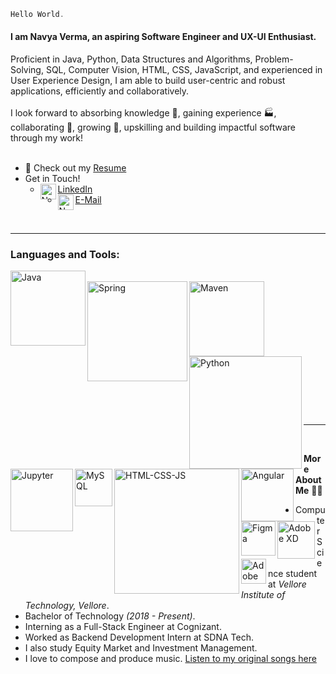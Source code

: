 
```javascript
Hello World.
``` 
<h4>I am Navya Verma, an aspiring Software Engineer and UX-UI Enthusiast.</h4>
Proficient in Java, Python, Data Structures and Algorithms, Problem-Solving, SQL, Computer Vision, HTML, CSS, JavaScript, and experienced in User Experience Design, I am able to build user-centric and robust applications, efficiently and collaboratively. <br><br>
I look forward to absorbing knowledge 🧠, gaining experience 🏭, collaborating 🤝, growing 🌱, upskilling and building impactful software through my work!
<br><br>

- :page_with_curl: Check out my [Resume](https://drive.google.com/file/d/1ZidM1aPp6rNAmPYbGoiNaRe0ripeY0pI/view?usp=sharing)
- Get in Touch! 
  - <a href="https://www.linkedin.com/in/navya-verma/"> LinkedIn
      <img align="left" alt="Navya's LinkdeIn" width="25px" src="https://img.icons8.com/ios-filled/50/000000/linkedin.png" /></a>
  - <a href="mailto:nverma10@outlook.com"> E-Mail
      <img align="left" alt="Navya's E-Mail ID" width="25px" src="https://img.icons8.com/ios-glyphs/30/000000/filled-message.png" /></a>
<br>
<hr>
<h3>Languages and Tools:</h3>
<p float="left">
  <img align="left" alt="Java" width="120px" src="https://1000logos.net/wp-content/uploads/2020/09/Java-Logo-640x400.png"><br>
  <img align="left" alt="Spring" width="160px" src="https://spring.io/images/spring-logo-9146a4d3298760c2e7e49595184e1975.svg">
  <img align="left" alt="Maven" width="120px" src="https://maven.apache.org/images/maven-logo-black-on-white.purevec.svg"><br><br><br>
  <br><img align="left" alt="Python" width="180px" src="https://upload.wikimedia.org/wikipedia/commons/f/f8/Python_logo_and_wordmark.svg">
  <img align="left" alt="Jupyter" width="100px" src="https://cdn.icon-icons.com/icons2/2699/PNG/512/jupyter_logo_icon_169453.png">
  <img align="left" alt="MySQL" width="60px" src="https://upload.wikimedia.org/wikipedia/en/d/dd/MySQL_logo.svg"><br><br><br><br>
  <img align="left" alt="HTML-CSS-JS" width="200px" src="https://www.freepnglogos.com/uploads/html5-logo-png/html5-logo-devextreme-multi-purpose-controls-html-javascript-3.png">
  <img align="left" alt="Angular" width="84px" src="https://upload.wikimedia.org/wikipedia/commons/c/cf/Angular_full_color_logo.svg"><br>
  <img align="left" alt="Figma" width="55px" src="https://cdn.sanity.io/images/599r6htc/localized/46a76c802176eb17b04e12108de7e7e0f3736dc6-1024x1024.png?w=670&q=75&fit=max&auto=format&dpr=2">
  <img align="left" alt="Adobe XD" width="60px" src="https://img.icons8.com/color/344/adobe-xd--v1.png">
  <img align="left" alt="Adobe Illsutrator" width="40px" src="https://upload.wikimedia.org/wikipedia/commons/thumb/f/fb/Adobe_Illustrator_CC_icon.svg/99px-Adobe_Illustrator_CC_icon.svg.png">
</p><br>

<br><hr>
<br>

**More About Me** 👨‍💻
- Computer Science student at _Vellore Institute of Technology, Vellore_.
- Bachelor of Technology _(2018 - Present)_.
- Interning as a Full-Stack Engineer at Cognizant.
- Worked as Backend Development Intern at SDNA Tech.
- I also study Equity Market and Investment Management.
- I love to compose and produce music. [Listen to my original songs here](linktr.ee/TheMauvision)
